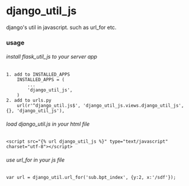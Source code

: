 django_util_js
==============
django's util in javascript. such as url_for etc.

### usage

###### install flask_util_js to your server app

    1. add to INSTALLED_APPS
        INSTALLED_APPS = (
            ...
            'django_util_js',
        )
    2. add to urls.py
        url(r'^django_util.js$', 'django_util_js.views.django_util_js', {}, 'django_util_js'),

###### load django_util.js in your html file

    <script src="{% url django_util_js %}" type="text/javascript" charset="utf-8"></script>


###### use url_for in your js file

    var url = django_util.url_for('sub.bpt_index', {y:2, x:'/sdf'});
